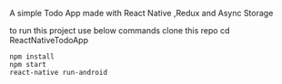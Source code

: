A simple Todo App made with React Native ,Redux and Async Storage

to run this project use below commands
clone this repo
cd ReactNativeTodoApp
```
npm install
npm start
react-native run-android
```


